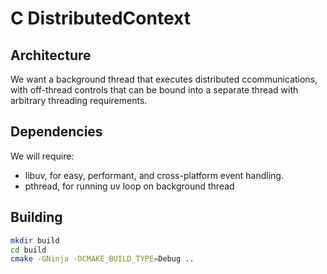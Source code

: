 # C DistributedContext

## Architecture

We want a background thread that executes distributed ccommunications, with
off-thread controls that can be bound into a separate thread with arbitrary
threading requirements.

## Dependencies

We will require:

- libuv, for easy, performant, and cross-platform event handling.
- pthread, for running uv loop on background thread

## Building

```bash
mkdir build
cd build
cmake -GNinja -DCMAKE_BUILD_TYPE=Debug ..
```

